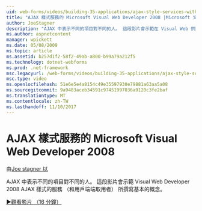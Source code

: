 ```yaml
---
uid: web-forms/videos/building-35-applications/ajax-style-services-with-microsoft-visual-web-developer-2008
title: "AJAX 樣式服務的 Microsoft Visual Web Developer 2008 |Microsoft 文件"
author: JoeStagner
description: "AJAX 中表示不同的項目對不同的人。 這段影片會示範在 Visual Web 供開發撰寫 AJAX 樣式的服務 （和用戶端端取用者） 的基本概念..."
ms.author: aspnetcontent
manager: wpickett
ms.date: 05/08/2009
ms.topic: article
ms.assetid: b257d1f2-58f2-49ab-a800-b99a79a212f5
ms.technology: dotnet-webforms
ms.prod: .net-framework
msc.legacyurl: /web-forms/videos/building-35-applications/ajax-style-services-with-microsoft-visual-web-developer-2008
msc.type: video
ms.openlocfilehash: 51e6e5e4a8154c49e35597930e79881a63aa5a08
ms.sourcegitcommit: 9a9483aceb34591c97451997036a9120c3fe2baf
ms.translationtype: MT
ms.contentlocale: zh-TW
ms.lasthandoff: 11/10/2017
---
```

<a name="ajax-style-services-with-microsoft-visual-web-developer-2008"></a>AJAX 樣式服務的 Microsoft Visual Web Developer 2008
====================
由[Joe stagner 以](https://github.com/JoeStagner)

AJAX 中表示不同的項目對不同的人。 這段影片會示範 Visual Web Developer 2008 AJAX 樣式的服務 （和用戶端端取用者） 所撰寫基本的概念。

[&#9654;觀看影片 （16 分鐘）](https://channel9.msdn.com/Blogs/ASP-NET-Site-Videos/ajax-style-services-with-microsoft-visual-web-developer-2008)
